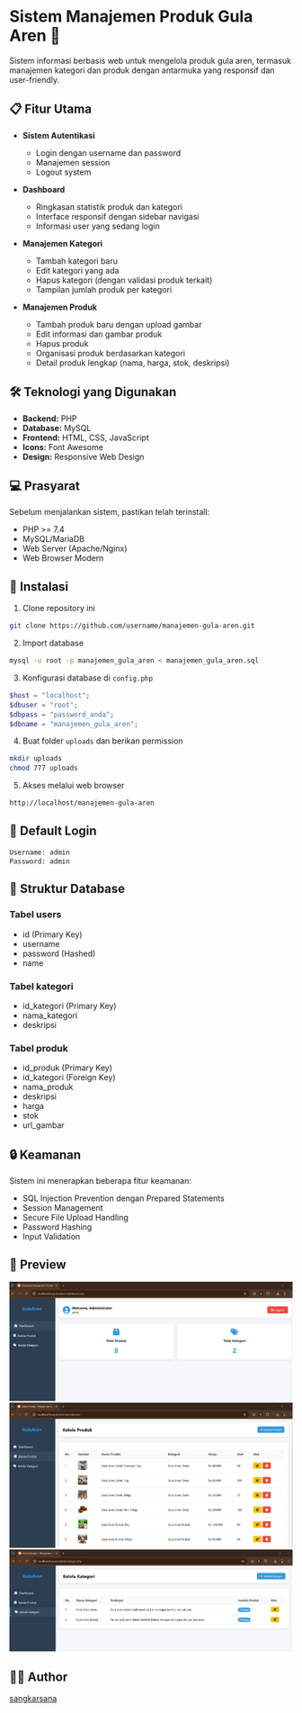 # Sistem Manajemen Produk Gula Aren 🍯

Sistem informasi berbasis web untuk mengelola produk gula aren, termasuk manajemen kategori dan produk dengan antarmuka yang responsif dan user-friendly.

## 📋 Fitur Utama

- **Sistem Autentikasi**
  - Login dengan username dan password
  - Manajemen session
  - Logout system

- **Dashboard**
  - Ringkasan statistik produk dan kategori
  - Interface responsif dengan sidebar navigasi
  - Informasi user yang sedang login

- **Manajemen Kategori**
  - Tambah kategori baru
  - Edit kategori yang ada
  - Hapus kategori (dengan validasi produk terkait)
  - Tampilan jumlah produk per kategori

- **Manajemen Produk**
  - Tambah produk baru dengan upload gambar
  - Edit informasi dan gambar produk
  - Hapus produk
  - Organisasi produk berdasarkan kategori
  - Detail produk lengkap (nama, harga, stok, deskripsi)

## 🛠️ Teknologi yang Digunakan

- **Backend:** PHP
- **Database:** MySQL
- **Frontend:** HTML, CSS, JavaScript
- **Icons:** Font Awesome
- **Design:** Responsive Web Design

## 💻 Prasyarat

Sebelum menjalankan sistem, pastikan telah terinstall:
- PHP >= 7.4
- MySQL/MariaDB
- Web Server (Apache/Nginx)
- Web Browser Modern

## 🚀 Instalasi

1. Clone repository ini
```bash
git clone https://github.com/username/manajemen-gula-aren.git
```

2. Import database
```bash
mysql -u root -p manajemen_gula_aren < manajemen_gula_aren.sql
```

3. Konfigurasi database di `config.php`
```php
$host = "localhost";
$dbuser = "root";
$dbpass = "password_anda";
$dbname = "manajemen_gula_aren";
```

4. Buat folder `uploads` dan berikan permission
```bash
mkdir uploads
chmod 777 uploads
```

5. Akses melalui web browser
```
http://localhost/manajemen-gula-aren
```

## 👤 Default Login

```
Username: admin
Password: admin
```

## 📁 Struktur Database

### Tabel users
- id (Primary Key)
- username
- password (Hashed)
- name

### Tabel kategori
- id_kategori (Primary Key)
- nama_kategori
- deskripsi

### Tabel produk
- id_produk (Primary Key)
- id_kategori (Foreign Key)
- nama_produk
- deskripsi
- harga
- stok
- url_gambar

## 🔒 Keamanan

Sistem ini menerapkan beberapa fitur keamanan:
- SQL Injection Prevention dengan Prepared Statements
- Session Management
- Secure File Upload Handling
- Password Hashing
- Input Validation

## 🎨 Preview

![Dashboard](screenshot/dashboard.png)
![Produk](screenshot/produk.png)
![Kategori](screenshot/kategori.png)

## 👨‍💻 Author

[sangkarsana](https://pasarjateng.com)
